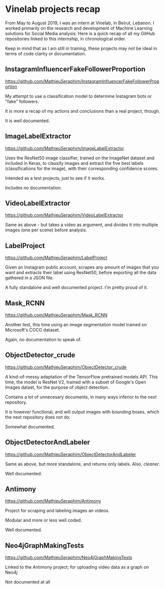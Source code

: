 # Vinelab projects recap

From May to August 2019, I was an intern at Vinelab, in Beirut, Lebanon. I worked primarily on the research and development of Machine Learning solutions for Social Media analysis. Here is a quick recap of all my GitHub repositories linked to this internship, in chronological order.

Keep in mind that as I am still in training, these projects may not be ideal in terms of code clarity or documentation.

## InstagramInfluencerFakeFollowerProportion

https://github.com/MathieuSeraphim/InstagramInfluencerFakeFollowerProportion

My attempt to use a classification model to determine Instagram bots or "fake" followers.

It is more a recap of my actions and conclusions than a real project, though.

It is well documented.

## ImageLabelExtractor

https://github.com/MathieuSeraphim/ImageLabelExtractor

Uses the ResNet50 image classifier, trained on the ImageNet dataset and included in Keras, to classify images and extract the five best labels (classifications for the image), with their corresponding confidence scores.

Intended as a test projects, just to see if it works.

Includes no documentation.

## VideoLabelExtractor

https://github.com/MathieuSeraphim/VideoLabelExtractor

Same as above - but takes a video as argument, and divides it into multiple images (one per scene) before analysis.

## LabelProject

https://github.com/MathieuSeraphim/LabelProject

Given an Instagram public account, scrapes any amount of images that you want and extracts their label using ResNet50, before exporting all the data gathered in a JSON file.

A fully standalone and well documented project. I'm pretty proud of it.

## Mask_RCNN

https://github.com/MathieuSeraphim/Mask_RCNN

Another test, this time using an image segmentation model trained on Microsoft's COCO dataset.

Again, no documentation to speak of.

## ObjectDetector_crude

https://github.com/MathieuSeraphim/ObjectDetector_crude

A kind-of-messy adaptation of the TensorFlow pretrained models API. This time, the model is ResNet V2, trained with a subset of Google's Open Images dataet, for the purpose of object detection.

Contains a lot of unnecesary documents, in many ways inferior to the next repository.

It is however functional, and will output images with bounding boxes, which the next repository does not do.

Somewhat documented.

## ObjectDetectorAndLabeler

https://github.com/MathieuSeraphim/ObjectDetectorAndLabeler

Same as above, but more standalone, and returns only labels. Also, *cleaner*.

Well documented.

## Antimony

https://github.com/MathieuSeraphim/Antimony

Project for scraping and labeling images an videos.

Modular and more or less well coded.

Well documented.

## Neo4jGraphMakingTests

https://github.com/MathieuSeraphim/Neo4jGraphMakingTests

Linked to the Antimony project; for uploading video data as a graph on Neo4j

Not documented at all
